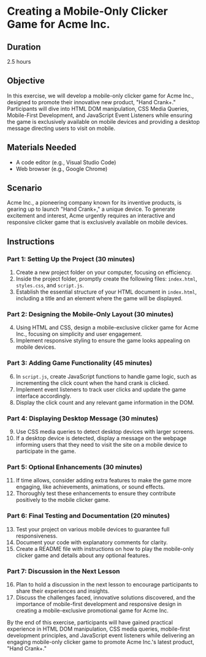 # Creating a Mobile-Only Clicker Game for Acme Inc.

## Duration

2.5 hours

## Objective

In this exercise, we will develop a mobile-only clicker game for Acme Inc., designed to promote their innovative new product, "Hand Crank+." Participants will dive into HTML DOM manipulation, CSS Media Queries, Mobile-First Development, and JavaScript Event Listeners while ensuring the game is exclusively available on mobile devices and providing a desktop message directing users to visit on mobile.

## Materials Needed

- A code editor (e.g., Visual Studio Code)
- Web browser (e.g., Google Chrome)

## Scenario

Acme Inc., a pioneering company known for its inventive products, is gearing up to launch "Hand Crank+," a unique device. To generate excitement and interest, Acme urgently requires an interactive and responsive clicker game that is exclusively available on mobile devices.

## Instructions

### Part 1: Setting Up the Project (30 minutes)

1. Create a new project folder on your computer, focusing on efficiency.
2. Inside the project folder, promptly create the following files: `index.html`, `styles.css`, and `script.js`.
3. Establish the essential structure of your HTML document in `index.html`, including a title and an element where the game will be displayed.

### Part 2: Designing the Mobile-Only Layout (30 minutes)

4. Using HTML and CSS, design a mobile-exclusive clicker game for Acme Inc., focusing on simplicity and user engagement.
5. Implement responsive styling to ensure the game looks appealing on mobile devices.

### Part 3: Adding Game Functionality (45 minutes)

6. In `script.js`, create JavaScript functions to handle game logic, such as incrementing the click count when the hand crank is clicked.
7. Implement event listeners to track user clicks and update the game interface accordingly.
8. Display the click count and any relevant game information in the DOM.

### Part 4: Displaying Desktop Message (30 minutes)

9. Use CSS media queries to detect desktop devices with larger screens.
10. If a desktop device is detected, display a message on the webpage informing users that they need to visit the site on a mobile device to participate in the game.

### Part 5: Optional Enhancements (30 minutes)

11. If time allows, consider adding extra features to make the game more engaging, like achievements, animations, or sound effects.
12. Thoroughly test these enhancements to ensure they contribute positively to the mobile clicker game.

### Part 6: Final Testing and Documentation (20 minutes)

13. Test your project on various mobile devices to guarantee full responsiveness.
14. Document your code with explanatory comments for clarity.
15. Create a README file with instructions on how to play the mobile-only clicker game and details about any optional features.

### Part 7: Discussion in the Next Lesson

16. Plan to hold a discussion in the next lesson to encourage participants to share their experiences and insights.
17. Discuss the challenges faced, innovative solutions discovered, and the importance of mobile-first development and responsive design in creating a mobile-exclusive promotional game for Acme Inc.

By the end of this exercise, participants will have gained practical experience in HTML DOM manipulation, CSS media queries, mobile-first development principles, and JavaScript event listeners while delivering an engaging mobile-only clicker game to promote Acme Inc.'s latest product, "Hand Crank+."
